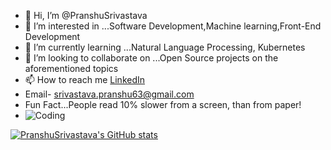- 👋 Hi, I’m @PranshuSrivastava
- 👀 I’m interested in ...Software Development,Machine learning,Front-End Development
- 🌱 I’m currently learning ...Natural Language Processing, Kubernetes
- 💞️ I’m looking to collaborate on ...Open Source projects on the aforementioned topics
- 📫 How to reach me [LinkedIn](https://www.linkedin.com/in/pranshusrivastava24/)
- Email- srivastava.pranshu63@gmail.com
- Fun Fact...People read 10% slower from a screen, than from paper!
- ![Coding](https://media.giphy.com/media/QHE5gWI0QjqF2/giphy.gif)
<!---
PranshuSrivastava/PranshuSrivastava is a ✨ special ✨ repository because its `README.md` (this file) appears on your GitHub profile.
You can click the Preview link to take a look at your changes.
--->
[![PranshuSrivastava's GitHub stats](https://github-readme-stats.vercel.app/api?username=PranshuSrivastava)](https://github.com/PranshuSrivastava/github-readme-stats)
